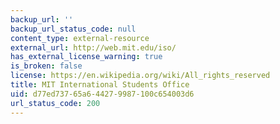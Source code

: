 ```yaml
---
backup_url: ''
backup_url_status_code: null
content_type: external-resource
external_url: http://web.mit.edu/iso/
has_external_license_warning: true
is_broken: false
license: https://en.wikipedia.org/wiki/All_rights_reserved
title: MIT International Students Office
uid: d77ed737-65a6-4427-9987-100c654003d6
url_status_code: 200
---
```

